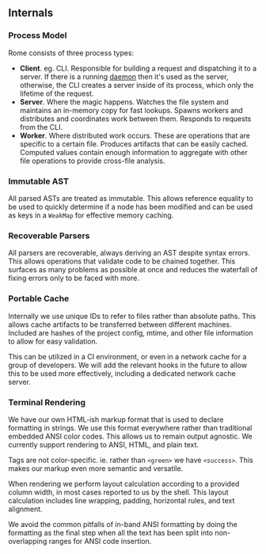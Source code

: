 ## Internals

### Process Model

Rome consists of three process types:

 - **Client**. eg. CLI. Responsible for building a request and dispatching it to a server. If there is a running [daemon](#daemon) then it's used as the server, otherwise, the CLI creates a server inside of its process, which only the lifetime of the request.
 - **Server**. Where the magic happens. Watches the file system and maintains an in-memory copy for fast lookups. Spawns workers and distributes and coordinates work between them. Responds to requests from the CLI.
 - **Worker**. Where distributed work occurs. These are operations that are specific to a certain file. Produces artifacts that can be easily cached. Computed values contain enough information to aggregate with other file operations to provide cross-file analysis.

### Immutable AST

All parsed ASTs are treated as immutable. This allows reference equality to be used to quickly determine if a node has been modified and can be used as keys in a `WeakMap` for effective memory caching.

### Recoverable Parsers

All parsers are recoverable, always deriving an AST despite syntax errors. This allows operations that validate code to be chained together. This surfaces as many problems as possible at once and reduces the waterfall of fixing errors only to be faced with more.

### Portable Cache

Internally we use unique IDs to refer to files rather than absolute paths. This allows cache artifacts to be transferred between different machines. Included are hashes of the project config, mtime, and other file information to allow for easy validation.

This can be utilized in a CI environment, or even in a network cache for a group of developers. We will add the relevant hooks in the future to allow this to be used more effectively, including a dedicated network cache server.

### Terminal Rendering

We have our own HTML-ish markup format that is used to declare formatting in strings. We use this format everywhere rather than traditional embedded ANSI color codes. This allows us to remain output agnostic. We currently support rendering to ANSI, HTML, and plain text.

Tags are not color-specific. ie. rather than `<green>` we have `<success>`. This makes our markup even more semantic and versatile.

When rendering we perform layout calculation according to a provided column width, in most cases reported to us by the shell. This layout calculation includes line wrapping, padding, horizontal rules, and text alignment.

We avoid the common pitfalls of in-band ANSI formatting by doing the formatting as the final step when all the text has been split into non-overlapping ranges for ANSI code insertion.
